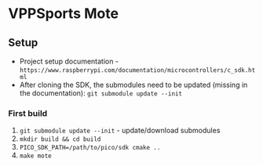 # VPPSports Mote

## Setup

* Project setup documentation - `https://www.raspberrypi.com/documentation/microcontrollers/c_sdk.html`
* After cloning the SDK, the submodules need to be updated (missing in the documentation): `git submodule update --init`

### First build

1) `git submodule update --init` - update/download submodules
2) `mkdir build && cd build`
3) `PICO_SDK_PATH=/path/to/pico/sdk cmake ..`
4) `make mote`


